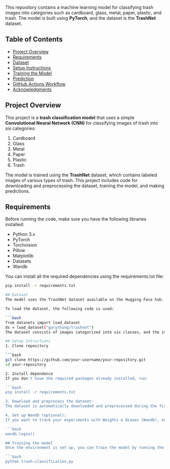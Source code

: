 This repository contains a machine learning model for classifying trash images into categories such as cardboard, glass, metal, paper, plastic, and trash. The model is built using **PyTorch**, and the dataset is the **TrashNet** dataset.

## Table of Contents

- [Project Overview](#project-overview)
- [Requirements](#requirements)
- [Dataset](#dataset)
- [Setup Instructions](#setup-instructions)
- [Training the Model](#training-the-model)
- [Prediction](#prediction)
- [GitHub Actions Workflow](#github-actions-workflow)
- [Acknowledgments](#acknowledgments)

## Project Overview

This project is a **trash classification model** that uses a simple **Convolutional Neural Network (CNN)** for classifying images of trash into six categories:
1. Cardboard
2. Glass
3. Metal
4. Paper
5. Plastic
6. Trash

The model is trained using the **TrashNet** dataset, which contains labeled images of various types of trash. This project includes code for downloading and preprocessing the dataset, training the model, and making predictions.

## Requirements

Before running the code, make sure you have the following libraries installed:

- Python 3.x
- PyTorch
- Torchvision
- Pillow
- Matplotlib
- Datasets
- Wandb

You can install all the required dependencies using the requirements.txt file:

```bash
pip install -r requirements.txt

## Dataset
The model uses the TrashNet dataset available on the Hugging Face hub.

To load the dataset, the following code is used:

```bash
from datasets import load_dataset
ds = load_dataset("garythung/trashnet")
The dataset consists of images categorized into six classes, and the images are saved locally for training the model.

## Setup Intructions
1. Clone repository

```bash
git clone https://github.com/your-username/your-repository.git
cd your-repository

2. Install dependence
If you don't have the required packages already installed, run:

```bash
pip install -r requirements.txt

3. Download and preprocess the dataset:
The dataset is automatically downloaded and preprocessed during the first run. It will be stored in the ./data_trash directory.

4. Set up Wandb (optional):
If you want to track your experiments with Weights & Biases (Wandb), ensure that you have a Wandb account and login using:

```bash
wandb.login()

## Training the model
Once the environment is set up, you can train the model by running the following script:

```bash
python trash-classification.py




